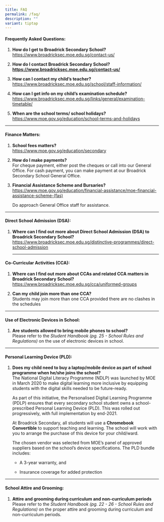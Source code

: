 ```yaml
---
title: FAQ
permalink: /faq/
description: ""
variant: tiptap
---
```

<h4><strong>Frequently Asked Questions:</strong></h4>
<ol data-tight="true" class="tight">
<li>
<p><strong>How do I get to Broadrick Secondary School? <br></strong><a href="/contact-us/" rel="noopener noreferrer nofollow" target="_blank">https://www.broadricksec.moe.edu.sg/contact-us/</a>
</p>
</li>
<li>
<p><strong>How do I contact Broadrick Secondary School? <br><a href="/contact-us/" rel="noopener noreferrer nofollow" target="_blank">https://www.broadricksec.moe.edu.sg/contact-us/</a></strong>
</p>
</li>
<li>
<p><strong>How can I contact my child’s teacher? <br></strong><a href="/school/staff-information" rel="noopener noreferrer nofollow" target="_blank">https://www.broadricksec.moe.edu.sg/school/staff-information/</a>
</p>
</li>
<li>
<p><strong>How can I get info on my child’s examination schedule? </strong>
<br><a href="/links/general/examination-timetable" rel="noopener noreferrer nofollow" target="_blank">https://www.broadricksec.moe.edu.sg/links/general/examination-timetable/</a>
</p>
</li>
<li>
<p><strong>When are the school terms/ school holidays? </strong>
<br><a href="https://www.moe.gov.sg/education/school-terms-and-holidays" rel="noopener noreferrer nofollow" target="_blank">https://www.moe.gov.sg/education/school-terms-and-holidays</a>
</p>
</li>
</ol>
<hr>
<h4><strong>Finance Matters:&nbsp;</strong></h4>
<ol data-tight="true" class="tight">
<li>
<p><strong>School fees matters?<br></strong><a href="https://www.moe.gov.sg/education/secondary" rel="noopener noreferrer nofollow" target="_blank">https://www.moe.gov.sg/education/secondary</a>
</p>
</li>
<li>
<p><strong>How do I make payments? </strong>
<br>For cheque payment, either post the cheques or call into our General Office.
For cash payment, you can make payment at our Broadrick Secondary School
General Office.</p>
</li>
<li>
<p><strong>Financial Assistance Scheme and Bursaries?</strong><a href="https://www.moe.gov.sg/education/financial-assistance/moe-financial-assistance-scheme-(fas)" rel="noopener noreferrer nofollow" target="_blank">https://www.moe.gov.sg/education/financial-assistance/moe-financial-assistance-scheme-(fas)</a>
</p>
<p>Do approach General Office staff for assistance.</p>
</li>
</ol>
<hr>
<h4><strong>Direct School Admission (DSA):&nbsp;</strong></h4>
<ol data-tight="true" class="tight">
<li>
<p><strong>Where can I find out more about Direct School Admission (DSA) to Broadrick Secondary School? </strong>
<br><a href="/distinctive-programmes/direct-school-admission" rel="noopener noreferrer nofollow" target="_blank">https://www.broadricksec.moe.edu.sg/distinctive-programmes/direct-school-admission</a>
</p>
<hr>
</li>
</ol>
<h4><strong>Co-Curricular Activities (CCA):</strong></h4>
<ol data-tight="true" class="tight">
<li>
<p><strong>Where can I find out more about CCAs and related CCA matters in Broadrick Secondary School? </strong>
<br><a href="/cca/uniformed-groups" rel="noopener noreferrer nofollow" target="_blank">https://www.broadricksec.moe.edu.sg/cca/uniformed-groups</a>
</p>
<p></p>
</li>
<li>
<p><strong>Can my child join more than one CCA? <br></strong>Students may
join more than one CCA provided there are no clashes in the schedules</p>
</li>
</ol>
<hr>
<h4><strong>Use of Electronic Devices in School:</strong></h4>
<ol data-tight="true" class="tight">
<li>
<p><strong>Are students allowed to bring mobile phones to school?</strong> 
<br>Please refer to the <em>Student Handbook (pg. 25 - School Rules and Regulations)</em> on
the use of electronic devices in school.</p>
</li>
</ol>
<hr>
<h4><strong>Personal Learning Device (PLD):</strong></h4>
<ol data-tight="true" class="tight">
<li>
<p><strong>Does my child need to buy a laptop/mobile device as part of school programme when he/she joins the school? </strong>
<br>The National Digital Literacy Programme (NDLP) was launched by MOE in
March 2020 to make digital learning more inclusive by equipping students
with the digital skills needed to be future-ready.</p>
<p>As part of this initiative, the Personalised Digital Learning Programme
(PDLP) ensures that every secondary school student owns a school-prescribed
Personal Learning Device (PLD). This was rolled out progressively, with
full implementation by end-2021.</p>
<p>At Broadrick Secondary, all students will use a <strong>Chromebook Convertible</strong> to
support teaching and learning. The school will work with you to arrange
the purchase of this device for your child/ward.</p>
<p>The chosen vendor was selected from MOE’s panel of approved suppliers
based on the school’s device specifications. The PLD bundle includes:</p>
<ul>
<li>
<p>A 3-year warranty, and</p>
</li>
<li>
<p>Insurance coverage for added protection</p>
</li>
</ul>
</li>
</ol>
<hr>
<h4><strong>School Attire and Grooming:</strong></h4>
<ol data-tight="true" class="tight">
<li>
<p><strong>Attire and grooming during curriculum and non-curriculum periods <br></strong>Please
refer to the <em>Student Handbook (pg. 22 - 26 - School Rules and Regulations) </em>on
the proper attire and grooming during curriculum and non-curriculum periods.</p>
</li>
</ol>
<p></p>
